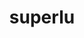 ---
title: "superlu"
layout: cache
categories: [package, develop]
meta: {"compilers": ["cce@=18.0.0", "gcc@=10.3.0", "gcc@=11.4.0", "gcc@=12.3.0", "gcc@=9.4.0", "oneapi@=2024.2.1"], "num_specs": 33, "num_specs_by_stack": {"e4s": 5, "e4s-cray-rhel": 8, "e4s-cray-sles": 2, "e4s-neoverse-v2": 5, "e4s-neoverse_v1": 2, "e4s-oneapi": 5, "e4s-power": 1, "root": 33, "tutorial": 5}, "oss": ["rhel8", "sle_hpc15", "ubuntu20.04", "ubuntu22.04"], "platforms": ["linux"], "stacks": ["e4s", "e4s-cray-rhel", "e4s-cray-sles", "e4s-neoverse-v2", "e4s-neoverse_v1", "e4s-oneapi", "e4s-power", "root", "tutorial"], "targets": ["neoverse_v1", "neoverse_v2", "ppc64le", "x86_64_v3", "x86_64_v4"], "versions": ["5.3.0", "7.0.0"]}
spec_details: [{"compiler": "cce@=18.0.0", "hash": "gjvypj7wh6ovoedsyygm6qz6jzfqrclh", "os": "rhel8", "platform": "linux", "size": "-", "stacks": ["e4s-cray-rhel", "root"], "tarball": "https://binaries.spack.io/develop/build_cache/linux-rhel8-x86_64_v3/cce-18.0.0/superlu-7.0.0/linux-rhel8-x86_64_v3-cce-18.0.0-superlu-7.0.0-gjvypj7wh6ovoedsyygm6qz6jzfqrclh.spack", "target": "x86_64_v3", "variants": ["build_system=cmake", "build_type=Release", "+fortran", "generator=make", "~ipo", "+pic"], "versions": ["7.0.0"]}, {"compiler": "cce@=18.0.0", "hash": "jjfbc3iyqjjbklf4bnrlljwlxk2pgugi", "os": "rhel8", "platform": "linux", "size": "-", "stacks": ["e4s-cray-rhel", "root"], "tarball": "https://binaries.spack.io/develop/build_cache/linux-rhel8-x86_64_v3/cce-18.0.0/superlu-7.0.0/linux-rhel8-x86_64_v3-cce-18.0.0-superlu-7.0.0-jjfbc3iyqjjbklf4bnrlljwlxk2pgugi.spack", "target": "x86_64_v3", "variants": ["build_system=cmake", "build_type=Release", "+fortran", "generator=make", "~ipo", "+pic"], "versions": ["7.0.0"]}, {"compiler": "cce@=18.0.0", "hash": "ju6uaiodkvgf6sgudsqqhfivqb56idg4", "os": "rhel8", "platform": "linux", "size": "-", "stacks": ["e4s-cray-rhel", "root"], "tarball": "https://binaries.spack.io/develop/build_cache/linux-rhel8-x86_64_v3/cce-18.0.0/superlu-7.0.0/linux-rhel8-x86_64_v3-cce-18.0.0-superlu-7.0.0-ju6uaiodkvgf6sgudsqqhfivqb56idg4.spack", "target": "x86_64_v3", "variants": ["build_system=cmake", "build_type=Release", "+fortran", "generator=make", "~ipo", "+pic"], "versions": ["7.0.0"]}, {"compiler": "cce@=18.0.0", "hash": "oukawyh4rqhwlf6es53azfkwu6t4d3fl", "os": "rhel8", "platform": "linux", "size": "-", "stacks": ["e4s-cray-rhel", "root"], "tarball": "https://binaries.spack.io/develop/build_cache/linux-rhel8-x86_64_v3/cce-18.0.0/superlu-7.0.0/linux-rhel8-x86_64_v3-cce-18.0.0-superlu-7.0.0-oukawyh4rqhwlf6es53azfkwu6t4d3fl.spack", "target": "x86_64_v3", "variants": ["build_system=cmake", "build_type=Release", "+fortran", "generator=make", "~ipo", "+pic"], "versions": ["7.0.0"]}, {"compiler": "cce@=18.0.0", "hash": "sgoerlvy732wvptfoyhnpt2ovctibms5", "os": "rhel8", "platform": "linux", "size": "-", "stacks": ["e4s-cray-rhel", "root"], "tarball": "https://binaries.spack.io/develop/build_cache/linux-rhel8-x86_64_v3/cce-18.0.0/superlu-7.0.0/linux-rhel8-x86_64_v3-cce-18.0.0-superlu-7.0.0-sgoerlvy732wvptfoyhnpt2ovctibms5.spack", "target": "x86_64_v3", "variants": ["build_system=cmake", "build_type=Release", "+fortran", "generator=make", "~ipo", "+pic"], "versions": ["7.0.0"]}, {"compiler": "cce@=18.0.0", "hash": "urmmsr7csob44qg27535wvbn2sqn6pmx", "os": "rhel8", "platform": "linux", "size": "-", "stacks": ["e4s-cray-rhel", "root"], "tarball": "https://binaries.spack.io/develop/build_cache/linux-rhel8-x86_64_v3/cce-18.0.0/superlu-7.0.0/linux-rhel8-x86_64_v3-cce-18.0.0-superlu-7.0.0-urmmsr7csob44qg27535wvbn2sqn6pmx.spack", "target": "x86_64_v3", "variants": ["build_system=cmake", "build_type=Release", "+fortran", "generator=make", "~ipo", "+pic"], "versions": ["7.0.0"]}, {"compiler": "cce@=18.0.0", "hash": "ych5vhswsjf2ulyoi2lf7b6hbne2d35r", "os": "rhel8", "platform": "linux", "size": "-", "stacks": ["e4s-cray-rhel", "root"], "tarball": "https://binaries.spack.io/develop/build_cache/linux-rhel8-x86_64_v3/cce-18.0.0/superlu-7.0.0/linux-rhel8-x86_64_v3-cce-18.0.0-superlu-7.0.0-ych5vhswsjf2ulyoi2lf7b6hbne2d35r.spack", "target": "x86_64_v3", "variants": ["build_system=cmake", "build_type=Release", "+fortran", "generator=make", "~ipo", "+pic"], "versions": ["7.0.0"]}, {"compiler": "cce@=18.0.0", "hash": "zf3bhsz2avnajvfmovqpg4qwo2aykvtp", "os": "rhel8", "platform": "linux", "size": "-", "stacks": ["e4s-cray-rhel", "root"], "tarball": "https://binaries.spack.io/develop/build_cache/linux-rhel8-x86_64_v3/cce-18.0.0/superlu-7.0.0/linux-rhel8-x86_64_v3-cce-18.0.0-superlu-7.0.0-zf3bhsz2avnajvfmovqpg4qwo2aykvtp.spack", "target": "x86_64_v3", "variants": ["build_system=cmake", "build_type=Release", "+fortran", "generator=make", "~ipo", "+pic"], "versions": ["7.0.0"]}, {"compiler": "gcc@=10.3.0", "hash": "kgc6nacyxsfmey3s7ymx75oftjkgz2i6", "os": "sle_hpc15", "platform": "linux", "size": "-", "stacks": ["e4s-cray-sles", "root"], "tarball": "https://binaries.spack.io/develop/build_cache/linux-sle_hpc15-x86_64_v4/gcc-10.3.0/superlu-5.3.0/linux-sle_hpc15-x86_64_v4-gcc-10.3.0-superlu-5.3.0-kgc6nacyxsfmey3s7ymx75oftjkgz2i6.spack", "target": "x86_64_v4", "variants": ["build_system=cmake", "build_type=Release", "generator=make", "~ipo", "+pic"], "versions": ["5.3.0"]}, {"compiler": "gcc@=10.3.0", "hash": "ulnzuhudfcvcrkfgbvhdydmgusoa53mt", "os": "sle_hpc15", "platform": "linux", "size": "-", "stacks": ["e4s-cray-sles", "root"], "tarball": "https://binaries.spack.io/develop/build_cache/linux-sle_hpc15-x86_64_v4/gcc-10.3.0/superlu-5.3.0/linux-sle_hpc15-x86_64_v4-gcc-10.3.0-superlu-5.3.0-ulnzuhudfcvcrkfgbvhdydmgusoa53mt.spack", "target": "x86_64_v4", "variants": ["build_system=cmake", "build_type=Release", "generator=make", "~ipo", "+pic"], "versions": ["5.3.0"]}, {"compiler": "gcc@=9.4.0", "hash": "4x4uuhbaer5k7mlli4q6ibab2e333otd", "os": "ubuntu20.04", "platform": "linux", "size": "-", "stacks": ["e4s-power", "root"], "tarball": "https://binaries.spack.io/develop/build_cache/linux-ubuntu20.04-ppc64le/gcc-9.4.0/superlu-7.0.0/linux-ubuntu20.04-ppc64le-gcc-9.4.0-superlu-7.0.0-4x4uuhbaer5k7mlli4q6ibab2e333otd.spack", "target": "ppc64le", "variants": ["build_system=cmake", "build_type=Release", "+fortran", "generator=make", "~ipo", "+pic"], "versions": ["7.0.0"]}, {"compiler": "gcc@=11.4.0", "hash": "ik6ifzk2ptnawlkyyrb35jbmaemx74vw", "os": "ubuntu22.04", "platform": "linux", "size": "-", "stacks": ["e4s-neoverse_v1", "root"], "tarball": "https://binaries.spack.io/develop/build_cache/linux-ubuntu22.04-neoverse_v1/gcc-11.4.0/superlu-7.0.0/linux-ubuntu22.04-neoverse_v1-gcc-11.4.0-superlu-7.0.0-ik6ifzk2ptnawlkyyrb35jbmaemx74vw.spack", "target": "neoverse_v1", "variants": ["build_system=cmake", "build_type=Release", "+fortran", "generator=make", "~ipo", "+pic"], "versions": ["7.0.0"]}, {"compiler": "gcc@=11.4.0", "hash": "ssfntg5izflkkwkkhsnrppfzwy45bb6s", "os": "ubuntu22.04", "platform": "linux", "size": "-", "stacks": ["e4s-neoverse_v1", "root"], "tarball": "https://binaries.spack.io/develop/build_cache/linux-ubuntu22.04-neoverse_v1/gcc-11.4.0/superlu-7.0.0/linux-ubuntu22.04-neoverse_v1-gcc-11.4.0-superlu-7.0.0-ssfntg5izflkkwkkhsnrppfzwy45bb6s.spack", "target": "neoverse_v1", "variants": ["build_system=cmake", "build_type=Release", "+fortran", "generator=make", "~ipo", "+pic"], "versions": ["7.0.0"]}, {"compiler": "gcc@=11.4.0", "hash": "5jqpxifr27jo6tmrsjadkxb2cvbecedr", "os": "ubuntu22.04", "platform": "linux", "size": "-", "stacks": ["e4s-neoverse-v2", "root"], "tarball": "https://binaries.spack.io/develop/build_cache/linux-ubuntu22.04-neoverse_v2/gcc-11.4.0/superlu-7.0.0/linux-ubuntu22.04-neoverse_v2-gcc-11.4.0-superlu-7.0.0-5jqpxifr27jo6tmrsjadkxb2cvbecedr.spack", "target": "neoverse_v2", "variants": ["build_system=cmake", "build_type=Release", "+fortran", "generator=make", "~ipo", "+pic"], "versions": ["7.0.0"]}, {"compiler": "gcc@=11.4.0", "hash": "bcf2e4ikkoatrbbbndqvyjwrjfrfupx2", "os": "ubuntu22.04", "platform": "linux", "size": "-", "stacks": ["e4s-neoverse-v2", "root"], "tarball": "https://binaries.spack.io/develop/build_cache/linux-ubuntu22.04-neoverse_v2/gcc-11.4.0/superlu-7.0.0/linux-ubuntu22.04-neoverse_v2-gcc-11.4.0-superlu-7.0.0-bcf2e4ikkoatrbbbndqvyjwrjfrfupx2.spack", "target": "neoverse_v2", "variants": ["build_system=cmake", "build_type=Release", "+fortran", "generator=make", "~ipo", "+pic"], "versions": ["7.0.0"]}, {"compiler": "gcc@=11.4.0", "hash": "gvnbz2ouw3ars7eaxyl6s5otvylorabf", "os": "ubuntu22.04", "platform": "linux", "size": "-", "stacks": ["e4s-neoverse-v2", "root"], "tarball": "https://binaries.spack.io/develop/build_cache/linux-ubuntu22.04-neoverse_v2/gcc-11.4.0/superlu-7.0.0/linux-ubuntu22.04-neoverse_v2-gcc-11.4.0-superlu-7.0.0-gvnbz2ouw3ars7eaxyl6s5otvylorabf.spack", "target": "neoverse_v2", "variants": ["build_system=cmake", "build_type=Release", "+fortran", "generator=make", "~ipo", "+pic"], "versions": ["7.0.0"]}, {"compiler": "gcc@=11.4.0", "hash": "s3fqfpmoquk25z7ozvlfcb5asdsim5ot", "os": "ubuntu22.04", "platform": "linux", "size": "-", "stacks": ["e4s-neoverse-v2", "root"], "tarball": "https://binaries.spack.io/develop/build_cache/linux-ubuntu22.04-neoverse_v2/gcc-11.4.0/superlu-7.0.0/linux-ubuntu22.04-neoverse_v2-gcc-11.4.0-superlu-7.0.0-s3fqfpmoquk25z7ozvlfcb5asdsim5ot.spack", "target": "neoverse_v2", "variants": ["build_system=cmake", "build_type=Release", "+fortran", "generator=make", "~ipo", "+pic"], "versions": ["7.0.0"]}, {"compiler": "gcc@=11.4.0", "hash": "vjrfwqel7uovdyltniwshzex765yvauv", "os": "ubuntu22.04", "platform": "linux", "size": "-", "stacks": ["e4s-neoverse-v2", "root"], "tarball": "https://binaries.spack.io/develop/build_cache/linux-ubuntu22.04-neoverse_v2/gcc-11.4.0/superlu-7.0.0/linux-ubuntu22.04-neoverse_v2-gcc-11.4.0-superlu-7.0.0-vjrfwqel7uovdyltniwshzex765yvauv.spack", "target": "neoverse_v2", "variants": ["build_system=cmake", "build_type=Release", "+fortran", "generator=make", "~ipo", "+pic"], "versions": ["7.0.0"]}, {"compiler": "gcc@=11.4.0", "hash": "7fhzszxvtzx3r7f5hhcyqihjtv2ka5se", "os": "ubuntu22.04", "platform": "linux", "size": "-", "stacks": ["e4s", "root"], "tarball": "https://binaries.spack.io/develop/build_cache/linux-ubuntu22.04-x86_64_v3/gcc-11.4.0/superlu-7.0.0/linux-ubuntu22.04-x86_64_v3-gcc-11.4.0-superlu-7.0.0-7fhzszxvtzx3r7f5hhcyqihjtv2ka5se.spack", "target": "x86_64_v3", "variants": ["build_system=cmake", "build_type=Release", "+fortran", "generator=make", "~ipo", "+pic"], "versions": ["7.0.0"]}, {"compiler": "gcc@=11.4.0", "hash": "jsgwt32vanpfqgvnlkm3ku4apmfrvdac", "os": "ubuntu22.04", "platform": "linux", "size": "-", "stacks": ["e4s", "root"], "tarball": "https://binaries.spack.io/develop/build_cache/linux-ubuntu22.04-x86_64_v3/gcc-11.4.0/superlu-7.0.0/linux-ubuntu22.04-x86_64_v3-gcc-11.4.0-superlu-7.0.0-jsgwt32vanpfqgvnlkm3ku4apmfrvdac.spack", "target": "x86_64_v3", "variants": ["build_system=cmake", "build_type=Release", "+fortran", "generator=make", "~ipo", "+pic"], "versions": ["7.0.0"]}, {"compiler": "gcc@=11.4.0", "hash": "kc2mp4n4fonxooqe5tzb4v6tft3djldc", "os": "ubuntu22.04", "platform": "linux", "size": "-", "stacks": ["e4s", "root"], "tarball": "https://binaries.spack.io/develop/build_cache/linux-ubuntu22.04-x86_64_v3/gcc-11.4.0/superlu-7.0.0/linux-ubuntu22.04-x86_64_v3-gcc-11.4.0-superlu-7.0.0-kc2mp4n4fonxooqe5tzb4v6tft3djldc.spack", "target": "x86_64_v3", "variants": ["build_system=cmake", "build_type=Release", "+fortran", "generator=make", "~ipo", "+pic"], "versions": ["7.0.0"]}, {"compiler": "gcc@=11.4.0", "hash": "ljhfsjlve76kiodffw2mnumpdz3j5aqw", "os": "ubuntu22.04", "platform": "linux", "size": "-", "stacks": ["e4s", "root"], "tarball": "https://binaries.spack.io/develop/build_cache/linux-ubuntu22.04-x86_64_v3/gcc-11.4.0/superlu-7.0.0/linux-ubuntu22.04-x86_64_v3-gcc-11.4.0-superlu-7.0.0-ljhfsjlve76kiodffw2mnumpdz3j5aqw.spack", "target": "x86_64_v3", "variants": ["build_system=cmake", "build_type=Release", "+fortran", "generator=make", "~ipo", "+pic"], "versions": ["7.0.0"]}, {"compiler": "gcc@=11.4.0", "hash": "w72n4zqy2tqlfugoob7y6og4z7jtd7hb", "os": "ubuntu22.04", "platform": "linux", "size": "-", "stacks": ["e4s", "root"], "tarball": "https://binaries.spack.io/develop/build_cache/linux-ubuntu22.04-x86_64_v3/gcc-11.4.0/superlu-7.0.0/linux-ubuntu22.04-x86_64_v3-gcc-11.4.0-superlu-7.0.0-w72n4zqy2tqlfugoob7y6og4z7jtd7hb.spack", "target": "x86_64_v3", "variants": ["build_system=cmake", "build_type=Release", "+fortran", "generator=make", "~ipo", "+pic"], "versions": ["7.0.0"]}, {"compiler": "gcc@=12.3.0", "hash": "vo3dnkbftuaeydy2vvcogxbp2nadb7lk", "os": "ubuntu22.04", "platform": "linux", "size": "-", "stacks": ["root", "tutorial"], "tarball": "https://binaries.spack.io/develop/build_cache/linux-ubuntu22.04-x86_64_v3/gcc-12.3.0/superlu-5.3.0/linux-ubuntu22.04-x86_64_v3-gcc-12.3.0-superlu-5.3.0-vo3dnkbftuaeydy2vvcogxbp2nadb7lk.spack", "target": "x86_64_v3", "variants": ["build_system=cmake", "build_type=Release", "+fortran", "generator=make", "~ipo", "+pic"], "versions": ["5.3.0"]}, {"compiler": "gcc@=12.3.0", "hash": "j2so6igrn64u3u5epdh44k6c4tgd42ox", "os": "ubuntu22.04", "platform": "linux", "size": "-", "stacks": ["root", "tutorial"], "tarball": "https://binaries.spack.io/develop/build_cache/linux-ubuntu22.04-x86_64_v3/gcc-12.3.0/superlu-5.3.0/linux-ubuntu22.04-x86_64_v3-gcc-12.3.0-superlu-5.3.0-j2so6igrn64u3u5epdh44k6c4tgd42ox.spack", "target": "x86_64_v3", "variants": ["build_system=cmake", "build_type=Release", "+fortran", "generator=make", "~ipo", "+pic"], "versions": ["5.3.0"]}, {"compiler": "gcc@=12.3.0", "hash": "5fn45zqpnafknjryhnecj753sbcbem3l", "os": "ubuntu22.04", "platform": "linux", "size": "-", "stacks": ["root", "tutorial"], "tarball": "https://binaries.spack.io/develop/build_cache/linux-ubuntu22.04-x86_64_v3/gcc-12.3.0/superlu-5.3.0/linux-ubuntu22.04-x86_64_v3-gcc-12.3.0-superlu-5.3.0-5fn45zqpnafknjryhnecj753sbcbem3l.spack", "target": "x86_64_v3", "variants": ["build_system=cmake", "build_type=Release", "+fortran", "generator=make", "~ipo", "+pic"], "versions": ["5.3.0"]}, {"compiler": "gcc@=12.3.0", "hash": "bdat3b2nxuttqghjoytqt5dhgmbydtpo", "os": "ubuntu22.04", "platform": "linux", "size": "-", "stacks": ["root", "tutorial"], "tarball": "https://binaries.spack.io/develop/build_cache/linux-ubuntu22.04-x86_64_v3/gcc-12.3.0/superlu-5.3.0/linux-ubuntu22.04-x86_64_v3-gcc-12.3.0-superlu-5.3.0-bdat3b2nxuttqghjoytqt5dhgmbydtpo.spack", "target": "x86_64_v3", "variants": ["build_system=cmake", "build_type=Release", "+fortran", "generator=make", "~ipo", "+pic"], "versions": ["5.3.0"]}, {"compiler": "gcc@=12.3.0", "hash": "z2n67hnlonunblyeyxrfzs7kae7grasb", "os": "ubuntu22.04", "platform": "linux", "size": "-", "stacks": ["root", "tutorial"], "tarball": "https://binaries.spack.io/develop/build_cache/linux-ubuntu22.04-x86_64_v3/gcc-12.3.0/superlu-5.3.0/linux-ubuntu22.04-x86_64_v3-gcc-12.3.0-superlu-5.3.0-z2n67hnlonunblyeyxrfzs7kae7grasb.spack", "target": "x86_64_v3", "variants": ["build_system=cmake", "build_type=Release", "+fortran", "generator=make", "~ipo", "+pic"], "versions": ["5.3.0"]}, {"compiler": "oneapi@=2024.2.1", "hash": "4jz5gtpchjndjcf4e4qrlim25bwdphau", "os": "ubuntu22.04", "platform": "linux", "size": "-", "stacks": ["e4s-oneapi", "root"], "tarball": "https://binaries.spack.io/develop/build_cache/linux-ubuntu22.04-x86_64_v3/oneapi-2024.2.1/superlu-7.0.0/linux-ubuntu22.04-x86_64_v3-oneapi-2024.2.1-superlu-7.0.0-4jz5gtpchjndjcf4e4qrlim25bwdphau.spack", "target": "x86_64_v3", "variants": ["build_system=cmake", "build_type=Release", "+fortran", "generator=make", "~ipo", "+pic"], "versions": ["7.0.0"]}, {"compiler": "oneapi@=2024.2.1", "hash": "jmjlabzaohbbqpffpdkpr5lv7tom7igi", "os": "ubuntu22.04", "platform": "linux", "size": "-", "stacks": ["e4s-oneapi", "root"], "tarball": "https://binaries.spack.io/develop/build_cache/linux-ubuntu22.04-x86_64_v3/oneapi-2024.2.1/superlu-7.0.0/linux-ubuntu22.04-x86_64_v3-oneapi-2024.2.1-superlu-7.0.0-jmjlabzaohbbqpffpdkpr5lv7tom7igi.spack", "target": "x86_64_v3", "variants": ["build_system=cmake", "build_type=Release", "+fortran", "generator=make", "~ipo", "+pic"], "versions": ["7.0.0"]}, {"compiler": "oneapi@=2024.2.1", "hash": "joha6crvjoif3s4kies2b4q2r3eacu4e", "os": "ubuntu22.04", "platform": "linux", "size": "-", "stacks": ["e4s-oneapi", "root"], "tarball": "https://binaries.spack.io/develop/build_cache/linux-ubuntu22.04-x86_64_v3/oneapi-2024.2.1/superlu-7.0.0/linux-ubuntu22.04-x86_64_v3-oneapi-2024.2.1-superlu-7.0.0-joha6crvjoif3s4kies2b4q2r3eacu4e.spack", "target": "x86_64_v3", "variants": ["build_system=cmake", "build_type=Release", "+fortran", "generator=make", "~ipo", "+pic"], "versions": ["7.0.0"]}, {"compiler": "oneapi@=2024.2.1", "hash": "lyszkethwhs4jtvuxs3wlryjk7vnezuc", "os": "ubuntu22.04", "platform": "linux", "size": "-", "stacks": ["e4s-oneapi", "root"], "tarball": "https://binaries.spack.io/develop/build_cache/linux-ubuntu22.04-x86_64_v3/oneapi-2024.2.1/superlu-7.0.0/linux-ubuntu22.04-x86_64_v3-oneapi-2024.2.1-superlu-7.0.0-lyszkethwhs4jtvuxs3wlryjk7vnezuc.spack", "target": "x86_64_v3", "variants": ["build_system=cmake", "build_type=Release", "+fortran", "generator=make", "~ipo", "+pic"], "versions": ["7.0.0"]}, {"compiler": "oneapi@=2024.2.1", "hash": "lzhioc33wepbq6oosqg77bcigrchxviq", "os": "ubuntu22.04", "platform": "linux", "size": "-", "stacks": ["e4s-oneapi", "root"], "tarball": "https://binaries.spack.io/develop/build_cache/linux-ubuntu22.04-x86_64_v3/oneapi-2024.2.1/superlu-7.0.0/linux-ubuntu22.04-x86_64_v3-oneapi-2024.2.1-superlu-7.0.0-lzhioc33wepbq6oosqg77bcigrchxviq.spack", "target": "x86_64_v3", "variants": ["build_system=cmake", "build_type=Release", "+fortran", "generator=make", "~ipo", "+pic"], "versions": ["7.0.0"]}]
---
